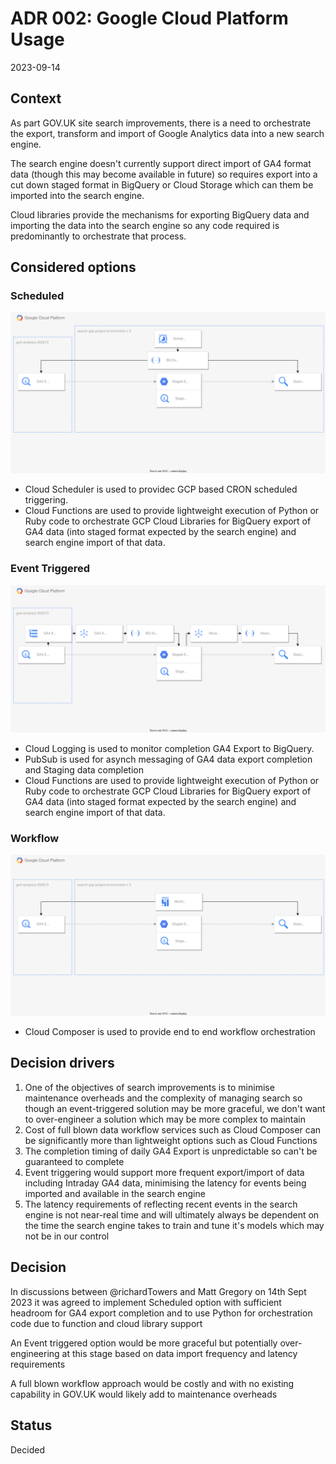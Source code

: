 # ADR 002: Google Cloud Platform Usage
2023-09-14

## Context
As part GOV.UK site search improvements, there is a need to orchestrate the export, transform and import
of Google Analytics data into a new search engine. 

The search engine doesn't currently support direct import of GA4 format data (though this may become available in future) so requires export into a cut down staged format in BigQuery or Cloud Storage which can them be imported into the search engine.

Cloud libraries provide the mechanisms for exporting BigQuery data and importing the data into the search engine so any code required is predominantly to orchestrate that process.

## Considered options
### Scheduled
![GCP Scheduled](images/002-gcp-scheduled.drawio.svg)
* Cloud Scheduler is used to providec GCP based CRON scheduled triggering. 
* Cloud Functions are used to provide lightweight execution of Python or Ruby code to orchestrate GCP Cloud Libraries for BigQuery export of GA4 data (into staged format expected by the search engine) and search engine import of that data.
### Event Triggered
![GCP Event Triggered](images/002-gcp-event-triggered.drawio.svg)
* Cloud Logging is used to monitor completion GA4 Export to BigQuery.
* PubSub is used for asynch messaging of GA4 data export completion and Staging data completion 
* Cloud Functions are used to provide lightweight execution of Python or Ruby code to orchestrate GCP Cloud Libraries for BigQuery export of GA4 data (into staged format expected by the search engine) and search engine import of that data.
### Workflow
![GCP Workflow](images/002-gcp-workflow.drawio.svg)
* Cloud Composer is used to provide end to end workflow orchestration
## Decision drivers
1. One of the objectives of search improvements is to minimise maintenance overheads and the complexity of managing search so though an event-triggered solution may be more graceful, we don't want to over-engineer a solution which may be more complex to maintain
2. Cost of full blown data workflow services such as Cloud Composer can be significantly more than lightweight options such as Cloud Functions
3. The completion timing of daily GA4 Export is unpredictable so can't be guaranteed to complete
4. Event triggering would support more frequent export/import of data including Intraday GA4 data, minimising the latency for events being imported and available in the search engine
5. The latency requirements of reflecting recent events in the search engine is not near-real time and will ultimately always be dependent on the time the search engine takes to train and tune it's models which may not be in our control 

## Decision
In discussions between @richardTowers and Matt Gregory on 14th Sept 2023 it was agreed to implement Scheduled option with sufficient headroom for GA4 export completion and to use Python for orchestration code due to function and cloud library support

An Event triggered option would be more graceful but potentially over-engineering at this stage based on data import frequency and latency requirements

A full blown workflow approach would be costly and with no existing capability in GOV.UK would likely add to maintenance overheads

## Status
Decided

